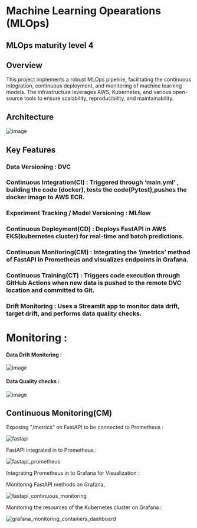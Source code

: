 # Machine Learning Opearations (MLOps)

## MLOps maturity level 4

## Overview
This project implements a robust MLOps pipeline, facilitating the continuous integration, continuous deployment, and monitoring of machine learning models. The infrastructure leverages AWS, Kubernetes, and various open-source tools to ensure scalability, reproducibility, and maintainability.



## Architecture

![image](https://github.com/Chandru-21/MLOps_Project/assets/64595758/123511be-fe66-424d-8776-513b908840fe)

## Key Features

### Data Versioning : DVC

### Continuous Integration(CI) : Triggered through ‘main.yml’ , building the code (docker), tests the code(Pytest),pushes the docker image to AWS ECR. 

### Experiment Tracking / Model Versioning : MLflow 

### Continuous Deployment(CD) : Deploys FastAPI in AWS EKS(kubernetes cluster) for real-time and batch predictions. 

### Continuous Monitoring(CM) : Integrating the ‘/metrics’ method of  FastAPI in Prometheus and visualizes endpoints in Grafana.  

### Continuous Training(CT) : Triggers code execution through GitHub Actions when new data is pushed to the remote DVC location and committed to Git. 

### Drift Monitoring : Uses a Streamlit app to monitor data drift, target drift, and performs data quality checks.






# Monitoring :

#### Data Drift Monitoring :

![image](https://github.com/Chandru-21/MLOps_Project/assets/64595758/af0df23d-9980-4ee4-94c0-ddebdb923237)

#### Data Quality checks :

![image](https://github.com/Chandru-21/MLOps_Project/assets/64595758/c1c62d64-9b69-4ca7-ba45-45ae226a7620)


## Continuous Monitoring(CM)

Exposing "/metrics" on FastAPI to be connected to Prometheus :

![fastapi](https://github.com/Chandru-21/MLOps_Project/assets/64595758/09b18b44-8cb1-4a86-9172-c79082cb77c8)

FastAPI integrated in to Prometheus :

![fastapi_prometheus](https://github.com/Chandru-21/MLOps_Project/assets/64595758/4b21c089-bef3-4e39-b5e1-04cb8e026345)

Integrating Prometheus in to Grafana for Visualization :

Monitoring FastAPI methods on Grafana,

![fastapi_continuous_monitoring](https://github.com/Chandru-21/MLOps_Project/assets/64595758/930f0a9a-352f-41f9-8106-9b6735af8ce4)

Monitoring the resources of the Kubernetes cluster on Grafana :

![grafana_monitoring_containers_dashboard](https://github.com/Chandru-21/MLOps_Project/assets/64595758/d046d9f9-1477-4975-9041-f4aa128bb0f3)











